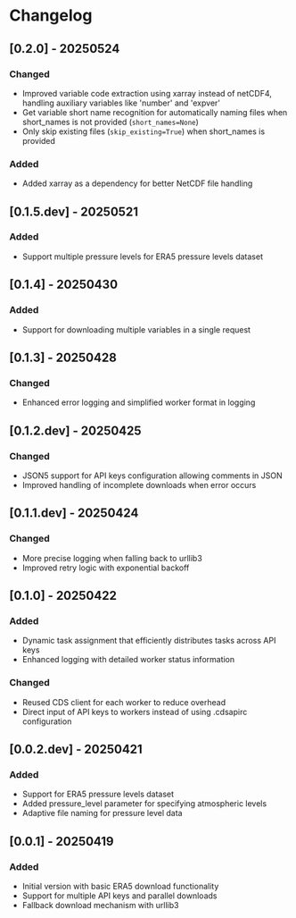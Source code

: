 # Changelog

## [0.2.0] - 20250524
### Changed
- Improved variable code extraction using xarray instead of netCDF4, handling auxiliary variables like 'number' and 'expver'
- Get variable short name recognition for automatically naming files when short_names is not provided (`short_names=None`)
- Only skip existing files (`skip_existing=True`) when short_names is provided

### Added
- Added xarray as a dependency for better NetCDF file handling

## [0.1.5.dev] - 20250521
### Added
- Support multiple pressure levels for ERA5 pressure levels dataset

## [0.1.4] - 20250430
### Added
- Support for downloading multiple variables in a single request

## [0.1.3] - 20250428
### Changed
- Enhanced error logging and simplified worker format in logging

## [0.1.2.dev] - 20250425
### Changed
- JSON5 support for API keys configuration allowing comments in JSON
- Improved handling of incomplete downloads when error occurs

## [0.1.1.dev] - 20250424
### Changed
- More precise logging when falling back to urllib3
- Improved retry logic with exponential backoff

## [0.1.0] - 20250422
### Added
- Dynamic task assignment that efficiently distributes tasks across API keys
- Enhanced logging with detailed worker status information

### Changed
- Reused CDS client for each worker to reduce overhead
- Direct input of API keys to workers instead of using .cdsapirc configuration

## [0.0.2.dev] - 20250421
### Added
- Support for ERA5 pressure levels dataset
- Added pressure_level parameter for specifying atmospheric levels
- Adaptive file naming for pressure level data

## [0.0.1] - 20250419
### Added
- Initial version with basic ERA5 download functionality
- Support for multiple API keys and parallel downloads
- Fallback download mechanism with urllib3